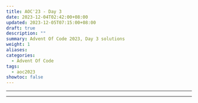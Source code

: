 ```yaml
---
title: AOC'23 - Day 3
date: 2023-12-04T02:42:00+08:00
updated: 2023-12-05T07:15:00+08:00
draft: true
description: ""
summary: Advent Of Code 2023, Day 3 solutions
weight: 1
aliases: 
categories:
  - Advent Of Code
tags:
  - aoc2023
showtoc: false
---
```



---


---
